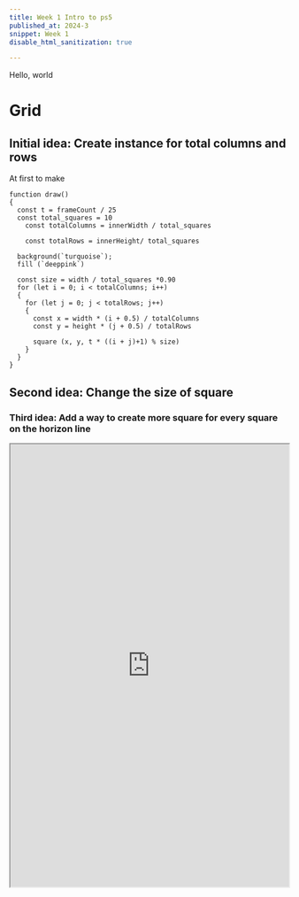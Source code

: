 ```yaml
---
title: Week 1 Intro to ps5
published_at: 2024-3
snippet: Week 1
disable_html_sanitization: true

---
```


Hello, world


# Grid
## Initial idea: Create instance for total columns and rows
At first to make 
```
function draw() 
{
  const t = frameCount / 25
  const total_squares = 10
    const totalColumns = innerWidth / total_squares 
    
    const totalRows = innerHeight/ total_squares 

  background(`turquoise`);
  fill (`deeppink`)
 
  const size = width / total_squares *0.90
  for (let i = 0; i < totalColumns; i++) 
  {
    for (let j = 0; j < totalRows; j++)
    {
      const x = width * (i + 0.5) / totalColumns
      const y = height * (j + 0.5) / totalRows

      square (x, y, t * ((i + j)+1) % size)
    }
  }
}
```

## Second idea: Change the size of square

### Third idea: Add a way to create more square for every square on the horizon line

<iframe width="100%" height=800px src="https://editor.p5js.org/HappiesDay/full/LpYEK21eS"></iframe>


